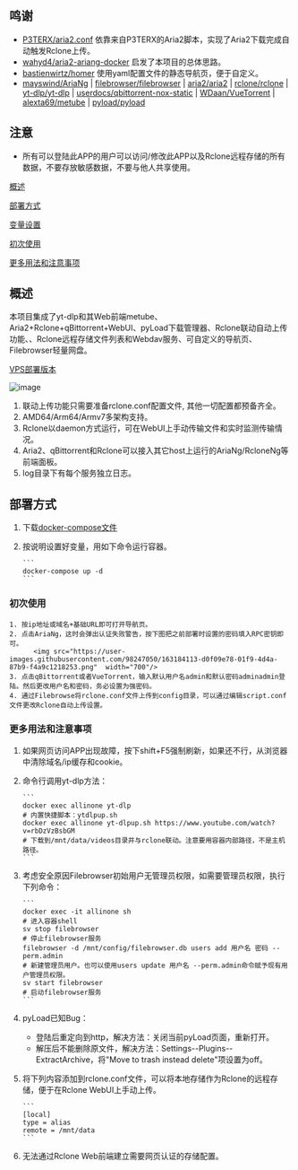 ## 鸣谢

- [P3TERX/aria2.conf](https://github.com/P3TERX/aria2.conf)  依靠来自P3TERX的Aria2脚本，实现了Aria2下载完成自动触发Rclone上传。
- [wahyd4/aria2-ariang-docker](https://github.com/wahyd4/aria2-ariang-docker)  启发了本项目的总体思路。
- [bastienwirtz/homer](https://github.com/bastienwirtz/homer)  使用yaml配置文件的静态导航页，便于自定义。
- [mayswind/AriaNg](https://github.com/mayswind/AriaNg) | [filebrowser/filebrowser](https://github.com/filebrowser/filebrowser) | [aria2/aria2](https://github.com/aria2/aria2) | [rclone/rclone](https://github.com/rclone/rclone) | [yt-dlp/yt-dlp](https://github.com/yt-dlp/yt-dlp) | [userdocs/qbittorrent-nox-static](https://github.com/userdocs/qbittorrent-nox-static) | [WDaan/VueTorrent](https://github.com/WDaan/VueTorrent) | [alexta69/metube](https://github.com/alexta69/metube) | [pyload/pyload](https://github.com/pyload/pyload)

## 注意

- 所有可以登陆此APP的用户可以访问/修改此APP以及Rclone远程存储的所有数据，不要存放敏感数据，不要与他人共享使用。

[概述](#概述)

[部署方式](#部署方式)

[变量设置](#变量设置)  

[初次使用](#初次使用)  

[更多用法和注意事项](#更多用法和注意事项)  

## 概述

本项目集成了yt-dlp和其Web前端metube、Aria2+Rclone+qBittorrent+WebUI、pyLoad下载管理器、Rclone联动自动上传功能、、Rclone远程存储文件列表和Webdav服务、可自定义的导航页、Filebrowser轻量网盘。

[VPS部署版本](https://github.com/wy580477/Aria2-AIO-Container)

![image](https://user-images.githubusercontent.com/98247050/170441806-1d6fd4f4-d1e3-479f-9893-13f1a3e03433.png)

 1. 联动上传功能只需要准备rclone.conf配置文件, 其他一切配置都预备齐全。
 2. AMD64/Arm64/Armv7多架构支持。
 3. Rclone以daemon方式运行，可在WebUI上手动传输文件和实时监测传输情况。
 4. Aria2、qBittorrent和Rclone可以接入其它host上运行的AriaNg/RcloneNg等前端面板。
 5. log目录下有每个服务独立日志。

## 部署方式

 1. 下载[docker-compose文件](https://raw.githubusercontent.com/wy580477/Aria2-AIO-Container/master/docker-compose.yml)
 2. 按说明设置好变量，用如下命令运行容器。

        ```
        docker-compose up -d
        ```

### 初次使用

    1. 按ip地址或域名+基础URL即可打开导航页。
    2. 点击AriaNg，这时会弹出认证失败警告，按下图把之前部署时设置的密码填入RPC密钥即可。
          <img src="https://user-images.githubusercontent.com/98247050/163184113-d0f09e78-01f9-4d4a-87b9-f4a9c1218253.png"  width="700"/>
    3. 点击qBittorrent或者VueTorrent，输入默认用户名admin和默认密码adminadmin登陆。然后更改用户名和密码，务必设置为强密码。
    4. 通过Filebrowse将rclone.conf文件上传到config目录，可以通过编辑script.conf文件更改Rclone自动上传设置。

### 更多用法和注意事项

 1. 如果网页访问APP出现故障，按下shift+F5强制刷新，如果还不行，从浏览器中清除域名/ip缓存和cookie。
 2. 命令行调用yt-dlp方法：

        ```
        docker exec allinone yt-dlp
        # 内置快捷脚本：ytdlpup.sh  
        docker exec allinone yt-dlpup.sh https://www.youtube.com/watch?v=rbDzVzBsbGM
        # 下载到/mnt/data/videos目录并与rclone联动。注意要用容器内部路径，不是主机路径。
        ```

 3. 考虑安全原因Filebrowser初始用户无管理员权限，如需要管理员权限，执行下列命令：

        ```
        docker exec -it allinone sh
        # 进入容器shell
        sv stop filebrowser
        # 停止filebrowser服务
        filebrowser -d /mnt/config/filebrowser.db users add 用户名 密码 --perm.admin
        # 新建管理员用户。也可以使用users update 用户名 --perm.admin命令赋予现有用户管理员权限。
        sv start filebrowser
        # 启动filebrowser服务
        ```
 4. pyLoad已知Bug：
    - 登陆后重定向到http，解决方法：关闭当前pyLoad页面，重新打开。
    - 解压后不能删除原文件，解决方法：Settings--Plugins--ExtractArchive，将"Move to trash instead delete"项设置为off。
 5. 将下列内容添加到rclone.conf文件，可以将本地存储作为Rclone的远程存储，便于在Rclone WebUI上手动上传。

        ```
        [local]
        type = alias
        remote = /mnt/data
        ```

 6. 无法通过Rclone Web前端建立需要网页认证的存储配置。
